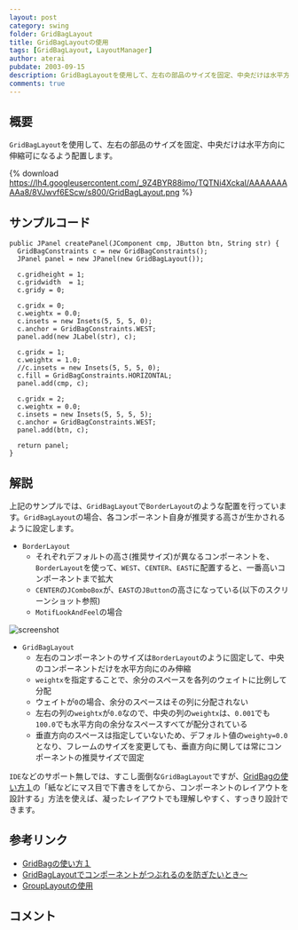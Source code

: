 ```yaml
---
layout: post
category: swing
folder: GridBagLayout
title: GridBagLayoutの使用
tags: [GridBagLayout, LayoutManager]
author: aterai
pubdate: 2003-09-15
description: GridBagLayoutを使用して、左右の部品のサイズを固定、中央だけは水平方向に伸縮可になるよう配置します。
comments: true
---
```

## 概要
`GridBagLayout`を使用して、左右の部品のサイズを固定、中央だけは水平方向に伸縮可になるよう配置します。

{% download https://lh4.googleusercontent.com/_9Z4BYR88imo/TQTNi4XckaI/AAAAAAAAAa8/8VJwvf6EScw/s800/GridBagLayout.png %}

## サンプルコード
<pre class="prettyprint"><code>public JPanel createPanel(JComponent cmp, JButton btn, String str) {
  GridBagConstraints c = new GridBagConstraints();
  JPanel panel = new JPanel(new GridBagLayout());

  c.gridheight = 1;
  c.gridwidth  = 1;
  c.gridy = 0;

  c.gridx = 0;
  c.weightx = 0.0;
  c.insets = new Insets(5, 5, 5, 0);
  c.anchor = GridBagConstraints.WEST;
  panel.add(new JLabel(str), c);

  c.gridx = 1;
  c.weightx = 1.0;
  //c.insets = new Insets(5, 5, 5, 0);
  c.fill = GridBagConstraints.HORIZONTAL;
  panel.add(cmp, c);

  c.gridx = 2;
  c.weightx = 0.0;
  c.insets = new Insets(5, 5, 5, 5);
  c.anchor = GridBagConstraints.WEST;
  panel.add(btn, c);

  return panel;
}
</code></pre>

## 解説
上記のサンプルでは、`GridBagLayout`で`BorderLayout`のような配置を行っています。`GridBagLayout`の場合、各コンポーネント自身が推奨する高さが生かされるように設定します。

- `BorderLayout`
    - それぞれデフォルトの高さ(推奨サイズ)が異なるコンポーネントを、`BorderLayout`を使って、`WEST`、`CENTER`、`EAST`に配置すると、一番高いコンポーネントまで拡大
    - `CENTER`の`JComboBox`が、`EAST`の`JButton`の高さになっている(以下のスクリーンショット参照)
    - `MotifLookAndFeel`の場合

<!-- dummy comment line for breaking list -->

![screenshot](https://lh6.googleusercontent.com/_9Z4BYR88imo/TQTNldPsABI/AAAAAAAAAbA/eep6P-D2eC8/s800/GridBagLayout1.png)

- `GridBagLayout`
    - 左右のコンポーネントのサイズは`BorderLayout`のように固定して、中央のコンポーネントだけを水平方向にのみ伸縮
    - `weightx`を指定することで、余分のスペースを各列のウェイトに比例して分配
    - ウェイトが`0`の場合、余分のスペースはその列に分配されない
    - 左右の列の`weightx`が`0.0`なので、中央の列の`weightx`は、`0.001`でも`100.0`でも水平方向の余分なスペースすべてが配分されている
    - 垂直方向のスペースは指定していないため、デフォルト値の`weighty=0.0`となり、フレームのサイズを変更しても、垂直方向に関しては常にコンポーネントの推奨サイズで固定

<!-- dummy comment line for breaking list -->

`IDE`などのサポート無しでは、すこし面倒な`GridBagLayout`ですが、[GridBagの使い方１](http://homepage1.nifty.com/masada/cyber/javagridbag1.htm)の「紙などにマス目で下書きをしてから、コンポーネントのレイアウトを設計する」方法を使えば、凝ったレイアウトでも理解しやすく、すっきり設計できます。

## 参考リンク
- [GridBagの使い方１](http://homepage1.nifty.com/masada/cyber/javagridbag1.htm)
- [GridBagLayoutでコンポーネントがつぶれるのを防ぎたいとき～](http://satoshi.kinokuni.org/tech/SwingTipsLayout.html#section1)
- [GroupLayoutの使用](http://ateraimemo.com/Swing/GroupLayout.html)

<!-- dummy comment line for breaking list -->

## コメント
